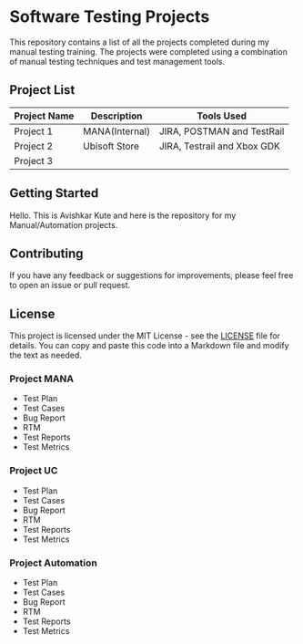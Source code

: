 # Software Testing Projects
This repository contains a list of all the projects completed during my manual testing training. The projects were completed using a combination of manual testing techniques and test management tools.

## Project List

| Project Name | Description | Tools Used |
|--------------|-------------|------------|
| Project 1    | MANA(Internal) | JIRA, POSTMAN and TestRail |
| Project 2    | Ubisoft Store | JIRA, Testrail and Xbox GDK |
| Project 3    |  |  |

## Getting Started

Hello. This is Avishkar Kute and here is the repository for my Manual/Automation projects.
## Contributing

If you have any feedback or suggestions for improvements, please feel free to open an issue or pull request.

## License

This project is licensed under the MIT License - see the [LICENSE](LICENSE) file for details.
You can copy and paste this code into a Markdown file and modify the text as needed.




### Project MANA
- Test Plan
- Test Cases
- Bug Report
- RTM
- Test Reports
- Test Metrics

### Project UC
- Test Plan
- Test Cases
- Bug Report
- RTM
- Test Reports
- Test Metrics

### Project Automation
- Test Plan
- Test Cases
- Bug Report
- RTM
- Test Reports
- Test Metrics





